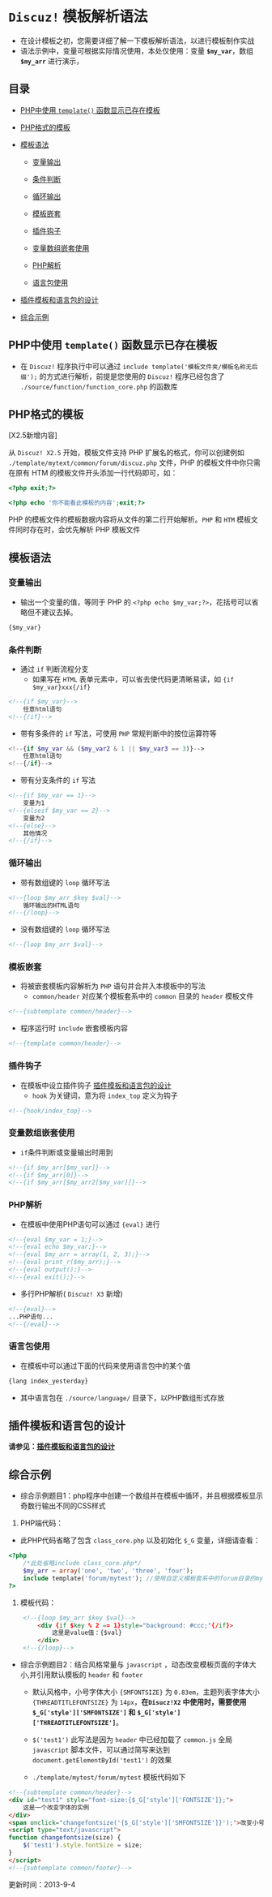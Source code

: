 # `Discuz!` 模板解析语法
- 在设计模板之初，您需要详细了解一下模板解析语法，以进行模板制作实战 
- 语法示例中，变量可根据实际情况使用，本处仅使用：变量 **`$my_var`**，数组 **`$my_arr`** 进行演示， 

## 目录
- [PHP中使用 `template()` 函数显示已存在模板](?ac=document&page=template_coderule#PHP.E4.B8.AD.E4.BD.BF.E7.94.A8template.28.29.E5.87.BD.E6.95.B0.E6.98.BE.E7.A4.BA.E5.B7.B2.E5.AD.98.E5.9C.A8.E6.A8.A1.E6.9D.BF)
- [PHP格式的模板](?ac=document&page=template_coderule#PHP.E6.A0.BC.E5.BC.8F.E7.9A.84.E6.A8.A1.E6.9D.BF)
- [模板语法](?ac=document&page=template_coderule#.E6.A8.A1.E6.9D.BF.E8.AF.AD.E6.B3.95)
    - [变量输出](?ac=document&page=template_coderule#.E5.8F.98.E9.87.8F.E8.BE.93.E5.87.BA)

    - [条件判断](?ac=document&page=template_coderule#.E6.9D.A1.E4.BB.B6.E5.88.A4.E6.96.AD)

    - [循环输出](?ac=document&page=template_coderule#.E5.BE.AA.E7.8E.AF.E8.BE.93.E5.87.BA)

    - [模板嵌套](?ac=document&page=template_coderule#.E6.A8.A1.E6.9D.BF.E5.B5.8C.E5.A5.97)

    - [插件钩子](?ac=document&page=template_coderule#.E6.8F.92.E4.BB.B6.E9.92.A9.E5.AD.90)

    - [变量数组嵌套使用](?ac=document&page=template_coderule#.E5.8F.98.E9.87.8F.E6.95.B0.E7.BB.84.E5.B5.8C.E5.A5.97.E4.BD.BF.E7.94.A8)

    - [PHP解析](?ac=document&page=template_coderule#PHP.E8.A7.A3.E6.9E.90)

    - [语言包使用](?ac=document&page=template_coderule#.E8.AF.AD.E8.A8.80.E5.8C.85.E4.BD.BF.E7.94.A8)


- [插件模板和语言包的设计](?ac=document&page=template_coderule#.E6.8F.92.E4.BB.B6.E6.A8.A1.E6.9D.BF.E5.92.8C.E8.AF.AD.E8.A8.80.E5.8C.85.E7.9A.84.E8.AE.BE.E8.AE.A1)
- [综合示例](?ac=document&page=template_coderule#.E7.BB.BC.E5.90.88.E7.A4.BA.E4.BE.8B)

## PHP中使用 `template()` 函数显示已存在模板
- 在 `Discuz!` 程序执行中可以通过 `include template('模板文件夹/模板名称无后缀');` 的方式进行解析，前提是您使用的 `Discuz!` 程序已经包含了 `./source/function/function_core.php` 的函数库 

## PHP格式的模板
[X2.5新增内容] 

从 `Discuz! X2.5` 开始，模板文件支持 PHP 扩展名的格式，你可以创建例如 `./template/mytext/common/forum/discuz.php` 文件，PHP 的模板文件中你只需在原有 HTM 的模板文件开头添加一行代码即可，如： 


```php
<?php exit;?>

```

```php
<?php echo '你不能看此模板的内容';exit;?>

```
PHP 的模板文件的模板数据内容将从文件的第二行开始解析。`PHP` 和 `HTM` 模板文件同时存在时，会优先解析 PHP 模板文件 

## 模板语法
### 变量输出
- 输出一个变量的值，等同于 PHP 的 `<?php echo $my_var;?>`，花括号可以省略但不建议去掉。 


```html
{$my_var}

```
### 条件判断
- 通过 `if` 判断流程分支 
    - 如果写在 `HTML` 表单元素中，可以省去使代码更清晰易读，如 `{if $my_var}xxx{/if}`




```html
<!--{if $my_var}-->
    任意html语句
<!--{/if}-->

```
- 带有多条件的 `if` 写法，可使用 `PHP` 常规判断中的按位运算符等 


```php
<!--{if $my_var && ($my_var2 & 1 || $my_var3 == 3)}-->
    任意html语句
<!--{/if}-->

```
- 带有分支条件的 `if` 写法 


```html
<!--{if $my_var == 1}-->
    变量为1
<!--{elseif $my_var == 2}-->
    变量为2
<!--{else}-->
    其他情况
<!--{/if}-->

```
### 循环输出
- 带有数组键的 `loop` 循环写法 


```html
<!--{loop $my_arr $key $val}-->
    循环输出的HTML语句
<!--{/loop}-->

```
- 没有数组键的 `loop` 循环写法 


```html
<!--{loop $my_arr $val}-->

```
### 模板嵌套
- 将被嵌套模板内容解析为 `PHP` 语句并合并入本模板中的写法 
    - `common/header` 对应某个模板套系中的 `common` 目录的 `header` 模板文件 




```html
<!--{subtemplate common/header}-->

```
- 程序运行时 `include` 嵌套模板内容 


```html
<!--{template common/header}-->

```
### 插件钩子
- 在模板中设立插件钩子 [插件模板和语言包的设计](?ac=document&page=plugin_language "插件模板和语言包的设计")
    - `hook` 为关键词，意为将 `index_top` 定义为钩子 




```html
<!--{hook/index_top}-->

```
### 变量数组嵌套使用
- `if`条件判断或变量输出时用到 


```html
<!--{if $my_arr[$my_var]}-->
<!--{if $my_arr[0]}-->
<!--{if $my_arr[$my_arr2[$my_var]]}-->

```
### PHP解析
- 在模板中使用PHP语句可以通过 `{eval}` 进行 


```html
<!--{eval $my_var = 1;}-->
<!--{eval echo $my_var;}-->
<!--{eval $my_arr = array(1, 2, 3);}-->
<!--{eval print_r($my_arr);}-->
<!--{eval output();}-->
<!--{eval exit();}-->

```
- 多行PHP解析( `Discuz! X3` 新增) 


```html
<!--{eval}-->
...PHP语句...
<!--{/eval}-->

```
### 语言包使用
- 在模板中可以通过下面的代码来使用语言包中的某个值 


```html
{lang index_yesterday}
```
- 其中语言包在 `./source/language/` 目录下，以PHP数组形式存放 

## 插件模板和语言包的设计
**请参见：[插件模板和语言包的设计](?ac=document&page=plugin_language "插件模板和语言包的设计")**

## 综合示例
- 综合示例题目1：php程序中创建一个数组并在模板中循环，并且根据模板显示奇数行输出不同的CSS样式 

1. PHP端代码： 

- 此PHP代码省略了包含 `class_core.php` 以及初始化 `$_G` 变量，详细请查看： 


```php
<?php
    /*此处省略include class_core.php*/
    $my_arr = array('one', 'two', 'three', 'four');
    include template('forum/mytest'); //使用自定义模板套系中的forum目录的mytest
?>

```
1. 模板代码： 


```html
    <!--{loop $my_arr $key $val}-->
        <div {if $key % 2 == 1}style="background: #ccc;"{/if}>
            这里是value值：{$val}
        </div>
    <!--{/loop}-->

```
- 综合示例题目2：结合风格常量与 `javascript` ，动态改变模板页面的字体大小,并引用默认模板的 `header` 和 `footer`
    - 默认风格中，小号字体大小 `{SMFONTSIZE}` 为 `0.83em`，主题列表字体大小 `{THREADTITLEFONTSIZE}` 为 `14px`，**在`Disucz!X2` 中使用时，需要使用 `$_G['style']['SMFONTSIZE']` 和 `$_G['style']['THREADTITLEFONTSIZE']`**。 

    - `$('test1')` 此写法是因为 `header` 中已经加载了 `common.js` 全局 `javascript` 脚本文件，可以通过简写来达到 `document.getElementById('test1')` 的效果 

    - `./template/mytest/forum/mytest` 模板代码如下 




```html
<!--{subtemplate common/header}-->
<div id="test1" style="font-size:{$_G['style']['FONTSIZE']};">
    这是一个改变字体的实例
</div>
<span onclick="changefontsize('{$_G['style']['SMFONTSIZE']}');">改变小号字</span><span onclick="changefontsize('{$_G['style']['THREADTITLEFONTSIZE']}');">改变为大号字</span>
<script type="text/javascript">
function changefontsize(size) {
    $('test1').style.fontSize = size;
}
</script>
<!--{subtemplate common/footer}-->

```
更新时间：2013-9-4

